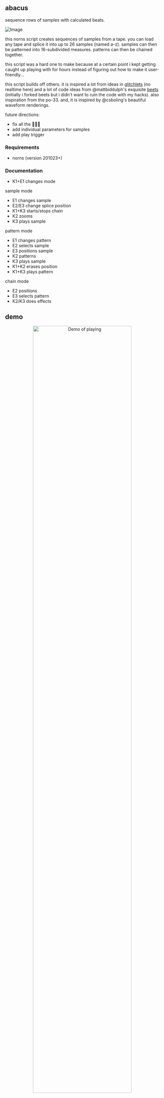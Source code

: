 
## abacus

sequence rows of samples with calculated beats.

![Image](https://user-images.githubusercontent.com/6550035/97828526-2956aa00-1c7c-11eb-9845-9a6b8000cf4c.gif)

this norns script creates sequences of samples from a tape. you can load any tape and splice it into up to 26 samples (named a-z). samples can then be patterned into 16-subdivided measures. patterns can then be chained together.

this script was a hard one to make because at a certain point i kept getting caught up playing with for hours instead of figuring out how to make it user-friendly... 

this script builds off others. it is inspired a lot from ideas in [glitchlets](https://llllllll.co/t/glitchlets) (no realtime here) and a lot of code ideas from @mattbiddulph's exquisite [beets](https://llllllll.co/t/beets-1-0/30069) (initially i forked beets but i didn't want to ruin the code with my hacks). also inspiration from the po-33. and, it is inspired by @csboling's beautiful waveform renderings.

future directions:

- fix all the 🐛🐛🐛
- add individual parameters for samples
- add play trigger

### Requirements

- norns (version 201023+)

### Documentation

- K1+E1 changes mode

sample mode

- E1 changes sample
- E2/E3 change splice position
- K1+K3 starts/stops chain
- K2 zooms
- K3 plays sample

pattern mode

- E1 changes pattern
- E2 selects sample
- E3 positions sample
- K2 patterns
- K3 plays sample
- K1+K2 erases position
- K1+K3 plays pattern

chain mode

- E2 positions
- E3 selects pattern
- K2/K3 does effects

## demo 


<p align="center"><a href="https://www.instagram.com/p/CHEyfpZB0YZ/"><img src="https://user-images.githubusercontent.com/6550035/97829923-468d7780-1c80-11eb-9b89-89e7a003b4ac.png" alt="Demo of playing" width=80%></a></p>


<p align="center"><a href="https://www.instagram.com/p/CHDXh2QB_9L/"><img src="https://user-images.githubusercontent.com/6550035/97828771-e812ca00-1c7c-11eb-8241-9fd73a5c3b06.png" alt="Demo of playing" width=80%></a></p>

## my other norns

- [barcode](https://github.com/schollz/barcode): replays a buffer six times, at different levels & pans & rates & positions, modulated by lfos on every parameter.
- [blndr](https://github.com/schollz/blndr): a quantized delay with time morphing
- [clcks](https://github.com/schollz/clcks): a tempo-locked repeater
- [oooooo](https://github.com/schollz/oooooo): digital tape loops
- [piwip](https://github.com/schollz/piwip): play instruments while instruments play.
- [glitchlets](https://github.com/schollz/glitchlets): 
add glitching to everything.

## license 

mit 



